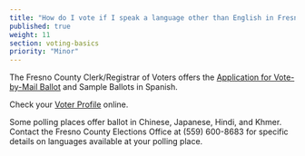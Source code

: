 ```yaml
---
title: "How do I vote if I speak a language other than English in Fresno County?"
published: true
weight: 11
section: voting-basics
priority: "Minor"
---
```

The Fresno County Clerk/Registrar of Voters offers the [Application for Vote-by-Mail Ballot](http://www.co.fresno.ca.us/uploadedFiles/Departments/County_Clerk_Registrar_of_Voters/PDF/VotebyMailEnglish-Spanish.pdf) and Sample Ballots in Spanish.  

Check your [Voter Profile](http://www.co.fresno.ca.us/DepartmentPage.aspx?id=67205) online.  

Some polling places offer ballot in Chinese, Japanese, Hindi, and Khmer.  
Contact the Fresno County Elections Office at (559) 600-8683 for specific details on languages available at your polling place.  
